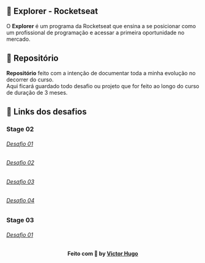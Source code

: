 ## 🔖 Explorer - Rocketseat

O <strong>Explorer</strong> é um programa da Rocketseat que ensina a se posicionar como um profissional de programação e acessar a primeira oportunidade no mercado.

## 🔗 Repositório

<strong>Repositório</strong> feito com a intenção de documentar toda a minha evolução no decorrer do curso. <br>
Aqui ficará guardado todo desafio ou projeto que for feito ao longo do curso de duração de 3 meses.

## 🔗 Links dos desafios

### Stage 02

<h6><a href="https://github.com/VictorHugoLessa/Explorer/tree/main/Stage02/Desafio01">Desafio 01</a></h6>
<h6><a href="https://github.com/VictorHugoLessa/Explorer/tree/main/Stage02/Desafio02">Desafio 02</a></h6>
<h6><a href="https://github.com/VictorHugoLessa/Explorer/tree/main/Stage02/Desafio03">Desafio 03</a></h6>
<h6><a href="https://github.com/VictorHugoLessa/Explorer/tree/main/Stage02/Desafio04">Desafio 04</a></h6>

### Stage 03

<h6><a href="https://github.com/VictorHugoLessa/Explorer/tree/main/Stage03/Desafio01">Desafio 01</a></h6>

##

<h4 align="center">
    Feito com 💜 by <a href="https://www.linkedin.com/in/victorhugolessa/" target="_blank">Victor Hugo</a>
</h4>
